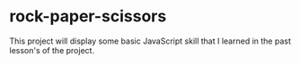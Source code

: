 # rock-paper-scissors
This project will display some basic JavaScript skill that I learned in the past lesson's of the project.
